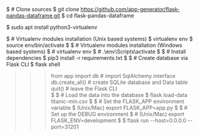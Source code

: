 $ # Clone sources
$ git clone https://github.com/app-generator/flask-pandas-dataframe.git
$ cd flask-pandas-dataframe

$ sudo apt install python3-virtualenv

$ # Virtualenv modules installation (Unix based systems)
$ virtualenv env
$ source env/bin/activate
$
$ # Virtualenv modules installation (Windows based systems)
$ # virtualenv env
$ # .\env\Scripts\activate
$
$ # Install dependencies
$ pip3 install -r requirements.txt
$
$ # Create database via Flask CLI
$ flask shell
>>> from app import db  # import SqlAlchemy interface
>>> db.create_all()     # create SQLite database and Data table
>>> quit()              # leave the Flask CLI  
$
$ # Load the data into the database
$ flask load-data titanic-min.csv
$
$ # Set the FLASK_APP environment variable
$ (Unix/Mac) export FLASK_APP=app.py
$
$ # Set up the DEBUG environment
$ # (Unix/Mac) export FLASK_ENV=development
$
$ flask run --host=0.0.0.0 --port=31201
